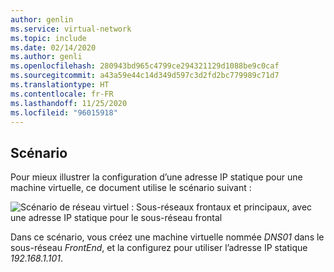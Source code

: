 ```yaml
---
author: genlin
ms.service: virtual-network
ms.topic: include
ms.date: 02/14/2020
ms.author: genli
ms.openlocfilehash: 280943bd965c4799ce294321129d1088be9c0caf
ms.sourcegitcommit: a43a59e44c14d349d597c3d2fd2bc779989c71d7
ms.translationtype: HT
ms.contentlocale: fr-FR
ms.lasthandoff: 11/25/2020
ms.locfileid: "96015918"
---
```

## <a name="scenario"></a>Scénario

Pour mieux illustrer la configuration d’une adresse IP statique pour une machine virtuelle, ce document utilise le scénario suivant :

![Scénario de réseau virtuel : Sous-réseaux frontaux et principaux, avec une adresse IP statique pour le sous-réseau frontal](./media/virtual-networks-static-ip-scenario-include/static-ip-scenario.png)

Dans ce scénario, vous créez une machine virtuelle nommée *DNS01* dans le sous-réseau *FrontEnd*, et la configurez pour utiliser l’adresse IP statique *192.168.1.101*.
